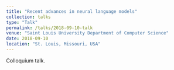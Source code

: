 ```yaml
---
title: "Recent advances in neural language models"
collection: talks
type: "Talk"
permalink: /talks/2018-09-10-talk
venue: "Saint Louis University Department of Computer Science"
date: 2018-09-10
location: "St. Louis, Missouri, USA"
---
```


Colloquium talk.
